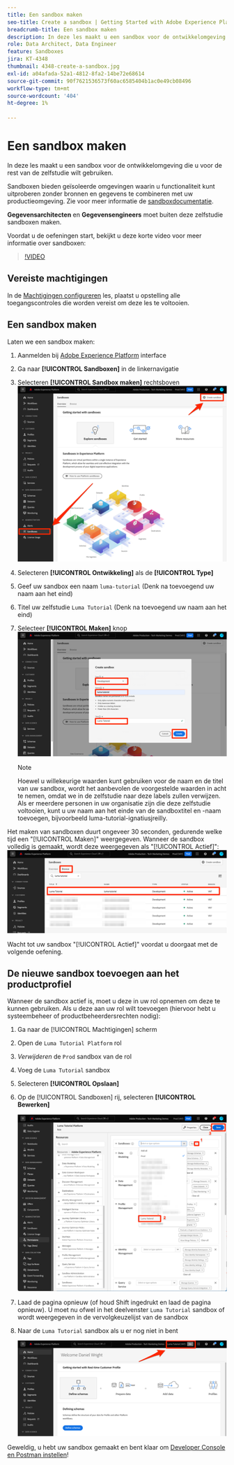 ```yaml
---
title: Een sandbox maken
seo-title: Create a sandbox | Getting Started with Adobe Experience Platform for Data Architects and Data Engineers
breadcrumb-title: Een sandbox maken
description: In deze les maakt u een sandbox voor de ontwikkelomgeving die u voor de rest van de zelfstudie kunt gebruiken.
role: Data Architect, Data Engineer
feature: Sandboxes
jira: KT-4348
thumbnail: 4348-create-a-sandbox.jpg
exl-id: a04afada-52a1-4812-8fa2-14be72e68614
source-git-commit: 90f7621536573f60ac6585404b1ac0e49cb08496
workflow-type: tm+mt
source-wordcount: '404'
ht-degree: 1%

---
```


# Een sandbox maken

<!--25min-->

In deze les maakt u een sandbox voor de ontwikkelomgeving die u voor de rest van de zelfstudie wilt gebruiken.

Sandboxen bieden geïsoleerde omgevingen waarin u functionaliteit kunt uitproberen zonder bronnen en gegevens te combineren met uw productieomgeving. Zie voor meer informatie de [sandboxdocumentatie](https://experienceleague.adobe.com/docs/experience-platform/sandbox/home.html?lang=nl).

**Gegevensarchitecten** en **Gegevensengineers** moet buiten deze zelfstudie sandboxen maken.

Voordat u de oefeningen start, bekijkt u deze korte video voor meer informatie over sandboxen:
>[!VIDEO](https://video.tv.adobe.com/v/29838/?quality=12&learn=on)

## Vereiste machtigingen

In de [Machtigingen configureren](configure-permissions.md) les, plaatst u opstelling alle toegangscontroles die worden vereist om deze les te voltooien.

<!--
* Permission items **[!UICONTROL Sandbox Administration]** > **[!UICONTROL View Sandboxes]** and **[!UICONTROL Manage Sandboxes]**
* Permission item **[!UICONTROL Sandboxes]** > **[!UICONTROL Prod]**
* User-role access to the `Luma Tutorial Platform` product profile
* Admin-level access to the `Luma Tutorial Platform` product profile
-->

## Een sandbox maken

Laten we een sandbox maken:

1. Aanmelden bij [Adobe Experience Platform](https://experience.adobe.com/platform) interface
1. Ga naar **[!UICONTROL Sandboxen]** in de linkernavigatie
1. Selecteren **[!UICONTROL Sandbox maken]** rechtsboven
   ![Sandbox maken selecteren](assets/sandbox-createSandbox.png)

1. Selecteren **[!UICONTROL Ontwikkeling]** als de **[!UICONTROL Type]**
1. Geef uw sandbox een naam `luma-tutorial` (Denk na toevoegend uw naam aan het eind)
1. Titel uw zelfstudie `Luma Tutorial` (Denk na toevoegend uw naam aan het eind)
1. Selecteer **[!UICONTROL Maken]** knop
   ![Uw sandbox maken](assets/sandbox-nameSandbox.png)
   >[!NOTE]
   >
   >Hoewel u willekeurige waarden kunt gebruiken voor de naam en de titel van uw sandbox, wordt het aanbevolen de voorgestelde waarden in acht te nemen, omdat we in de zelfstudie naar deze labels zullen verwijzen. Als er meerdere personen in uw organisatie zijn die deze zelfstudie voltooien, kunt u uw naam aan het einde van de sandboxtitel en -naam toevoegen, bijvoorbeeld luma-tutorial-ignatiusjreilly.

Het maken van sandboxen duurt ongeveer 30 seconden, gedurende welke tijd een &quot;[!UICONTROL Maken]&quot; weergegeven. Wanneer de sandbox volledig is gemaakt, wordt deze weergegeven als &quot;[!UICONTROL Actief]&quot;:
![Actieve status](assets/sandbox-active.png)

Wacht tot uw sandbox &quot;[!UICONTROL Actief]&quot; voordat u doorgaat met de volgende oefening.

## De nieuwe sandbox toevoegen aan het productprofiel

Wanneer de sandbox actief is, moet u deze in uw rol opnemen om deze te kunnen gebruiken. Als u deze aan uw rol wilt toevoegen (hiervoor hebt u systeembeheer of productbeheerdersrechten nodig):

1. Ga naar de [!UICONTROL Machtigingen] scherm
1. Open de `Luma Tutorial Platform` rol
1. _Verwijderen_ de `Prod` sandbox van de rol
1. Voeg de `Luma Tutorial` sandbox
1. Selecteren **[!UICONTROL Opslaan]**
1. Op de [!UICONTROL Sandboxen] rij, selecteren **[!UICONTROL Bewerken]**

   ![Luminantieleiding toevoegen](assets/sandbox-addLumaTutorial.png)

1. Laad de pagina opnieuw (of houd Shift ingedrukt en laad de pagina opnieuw). U moet nu ofwel in het deelvenster `Luma Tutorial` sandbox of wordt weergegeven in de vervolgkeuzelijst van de sandbox
1. Naar de `Luma Tutorial` sandbox als u er nog niet in bent

   ![Sandbox bevestigen](assets/sandbox-confirmDropdown.png)

Geweldig, u hebt uw sandbox gemaakt en bent klaar om [Developer Console en Postman instellen](set-up-developer-console-and-postman.md)!
